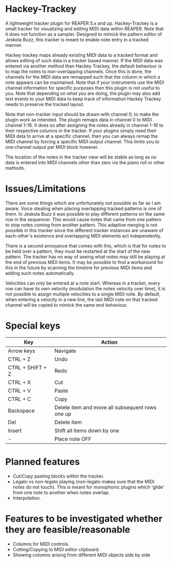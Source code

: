 # Hackey-Trackey
A lightweight tracker plugin for REAPER 5.x and up. Hackey-Trackey is a small 
tracker for visualizing and editing MIDI data within REAPER. Note that it does not
function as a sampler. Designed to mimick the pattern editor of Jeskola Buzz, this
tracker is meant to enable note entry in a tracked manner.

Hackey trackey maps already existing MIDI data to a tracked format and allows 
editing of such data in a tracker based manner. If the MIDI data was 
entered via another method than Hackey Trackey, the default behaviour is to 
map the notes to non-overlapping channels. Once this is done, the channels for 
the MIDI data are remapped such that the column in which a note appears can be 
maintained. Note that if your instruments use the MIDI channel information for 
specific purposes then this plugin is not useful to you. Note that depending on 
what you are doing, the plugin may also add text events to your MIDI data to keep 
track of information Hackey Trackey needs to preserve the tracked layout.

Note that non-tracker input should be drawn with channel 0, to make the plugin 
work as intended. The plugin remaps data in channel 0 to MIDI channel 1-16. 
It does so after assigning the notes already in channel 1-16 to their respective 
columns in the tracker. If your plugins simply need their MIDI data to arrive at 
a specific channel, then you can always remap the MIDI channel by forcing a 
specific MIDI output channel. This limits you to one channel output per MIDI block 
however.

The location of the notes in the tracker view will be stable as long as no data 
is entered into MIDI channels other than zero via the piano roll or other methods.

# Issues/Limitations
There are some things which are unfortunately not possible as far as I am aware.
Voice stealing when placing overlapping tracked patterns is one of them. In Jeskola 
Buzz it was possible to play different patterns on the same row in the sequencer. 
This would cause notes that came from one pattern to stop notes coming from another 
pattern. This adaptive merging is not possible in this tracker since the 
different tracker instances are unaware of each-other's existence and overlapping 
MIDI elements act independently.

There is a second annoyance that comes with this, which is that for notes to be 
held over a pattern, they must be restarted at the start of the new pattern. The 
tracker has no way of seeing what notes may still be playing at the end of previous
MIDI items. It may be possible to find a workaround for this in the future by 
scanning the timeline for previous MIDI items and adding such notes automatically.

Velocities can only be entered at a note start. Whereas in a tracker, every row can 
have its own velocity (modulation the notes velocity over time), it is not possible 
to assign multiple velocities to a single MIDI note. By default, when entering a 
velocity in a new line, the last MIDI note on that tracked channel will be copied to 
mimick the same end behaviour.

# Special keys
| Key                   | Action 						|
| --------------------- | ----------------------------------------------------- |
| Arrow keys 		| Navigate						|
| CTRL + Z   		| Undo							|
| CTRL + SHIFT + Z 	| Redo							|
| CTRL + X 		| Cut							|
| CTRL + V 		| Paste							|
| CTRL + C 		| Copy							|
| Backspace 		| Delete item and move all subsequent rows one up	|
| Del 			| Delete item						|
| Insert 		| Shift all items down by one				|
| \- 			| Place note OFF					|

# Planned features
- Cut/Copy pasting blocks within the tracker.
- Legato vs non-legato playing (non-legato makes sure that the MIDI notes do not touch).
  This is meant for monophonic plugins which 'glide' from one note to another when notes 
  overlap.
- Interpolation.

# Features to be investigated whether they are feasible/reasonable
- Columns for MIDI controls.
- Cutting/Copying to MIDI editor clipboard.
- Showing columns arising from different MIDI objects side by side

